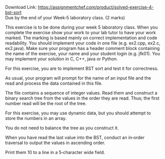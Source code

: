 Download Link: https://assignmentchef.com/product/solved-exercise-4-bst-sort
<br>
Due by the end of your Week‐5 laboratory class.                                                                               (2 marks)

This exercise is to be done during your week 5 laboratory class. When you complete the exercise show your work to your lab tutor to have your work marked. The marking is based mainly on correct implementation and code readability. You should implement your code in one file (e.g. ex2.cpp, ex2.c, ex2.java). Make sure your program has a header comment block containing the name of the exercise, your name and your student login (e.g. jfk01). You may implement your solution in C, C++, java or Python.




For this exercise, you are to implement BST sort and test it for correctness.




As usual, your program will prompt for the name of an input file and the read and process the data contained in this file.




The file contains a sequence of integer values. Read them and construct a binary search tree from the values in the order they are read. Thus; the first number read will be the root of the tree.




For this exercise, you may use dynamic data, but you should attempt to store the numbers in an array.




You do not need to balance the tree as you construct it.




When you have read the last value into the BST, conduct an in‐order traversal to output the values in ascending order.




Print them 10 to a line in a 5‐character wide field.

<strong> </strong>